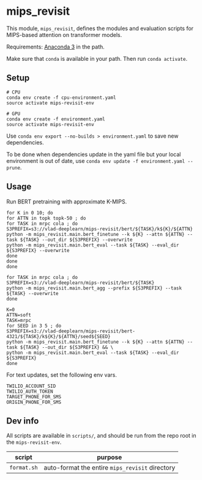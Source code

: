 # mips_revisit

This module, `mips_revisit`, defines the modules and evaluation scripts for MIPS-based
attention on transformer models.

Requirements: [Anaconda 3](https://www.anaconda.com/distribution/) in the path.

Make sure that `conda` is available in your path. Then run `conda activate`.

## Setup

```
# CPU
conda env create -f cpu-environment.yaml
source activate mips-revisit-env

# GPU
conda env create -f environment.yaml
source activate mips-revisit-env
```

Use `conda env export --no-builds > environment.yaml` to save new dependencies.

To be done when dependencies update in the yaml file but your local environment is out of date, use `conda env update -f environment.yaml --prune`.

## Usage

Run BERT pretraining with approximate K-MIPS.
```
for K in 0 10; do 
for ATTN in topk topk-50 ; do
for TASK in mrpc cola ; do
S3PREFIX=s3://vlad-deeplearn/mips-revisit/bert/${TASK}/k${K}/${ATTN}
python -m mips_revisit.main.bert_finetune --k ${K} --attn ${ATTN} --task ${TASK} --out_dir ${S3PREFIX} --overwrite
python -m mips_revisit.main.bert_eval --task ${TASK} --eval_dir ${S3PREFIX} --overwrite
done
done
done

for TASK in mrpc cola ; do
S3PREFIX=s3://vlad-deeplearn/mips-revisit/bert/${TASK}
python -m mips_revisit.main.bert_agg --prefix ${S3PREFIX} --task ${TASK} --overwrite
done

K=0
ATTN=soft
TASK=mrpc
for SEED in 3 5 ; do
S3PREFIX=s3://vlad-deeplearn/mips-revisit/bert-4321/${TASK}/k${K}/${ATTN}/seed${SEED}
python -m mips_revisit.main.bert_finetune --k ${K} --attn ${ATTN} --task ${TASK} --out_dir ${S3PREFIX} && \
python -m mips_revisit.main.bert_eval --task ${TASK} --eval_dir ${S3PREFIX}
done

```

For text updates, set the following env vars.

```
TWILIO_ACCOUNT_SID
TWILIO_AUTH_TOKEN
TARGET_PHONE_FOR_SMS
ORIGIN_PHONE_FOR_SMS
```

## Dev info

All scripts are available in `scripts/`, and should be run from the repo root in the `mips-revisit-env`.

| script | purpose |
| ------ | ------- |
| `format.sh` | auto-format the entire `mips_revisit` directory |

